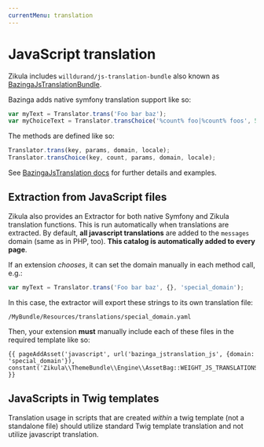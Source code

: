 ```yaml
---
currentMenu: translation
---
```

# JavaScript translation

Zikula includes `willdurand/js-translation-bundle` also known as [BazingaJsTranslationBundle](https://github.com/willdurand/BazingaJsTranslationBundle).

Bazinga adds native symfony translation support like so:

```js
var myText = Translator.trans('Foo bar baz');
var myChoiceText = Translator.transChoice('%count% foo|%count% foos', 5);
```

The methods are defined like so:

```js
Translator.trans(key, params, domain, locale);
Translator.transChoice(key, count, params, domain, locale);
```

See [BazingaJsTranslation docs](https://github.com/willdurand/BazingaJsTranslationBundle/blob/master/Resources/doc/index.md#the-js-translator) for further details and examples.

## Extraction from JavaScript files

Zikula also provides an Extractor for both native Symfony and Zikula translation functions. This is run automatically
when translations are extracted. By default, **all javascript translations** are added to the `messages` domain (same as in PHP, too).
**This catalog is automatically added to every page**.

If an extension _chooses_, it can set the domain manually in each method call, e.g.:

```js
var myText = Translator.trans('Foo bar baz', {}, 'special_domain');
```

In this case, the extractor will export these strings to its own translation file:

```
/MyBundle/Resources/translations/special_domain.yaml
```

Then, your extension **must** manually include each of these files in the required template like so:

```twig
{{ pageAddAsset('javascript', url('bazinga_jstranslation_js', {domain: 'special_domain'}), constant('Zikula\\ThemeBundle\\Engine\\AssetBag::WEIGHT_JS_TRANSLATIONS')) }}
```

## JavaScripts in Twig templates

Translation usage in scripts that are created *within* a twig template (not a standalone file) should utilize standard
Twig template translation and not utilize javascript translation.
